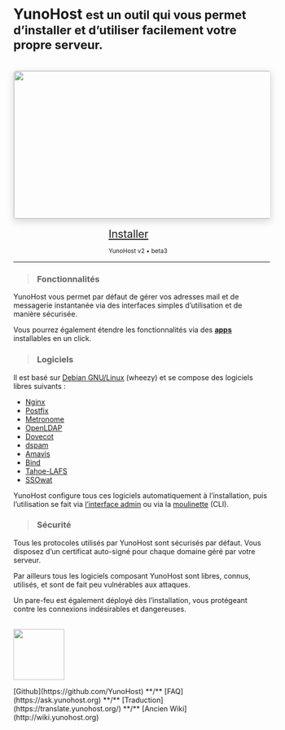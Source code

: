 # YunoHost <small> est un outil qui vous permet d’installer et d’utiliser facilement votre propre serveur.</small>

<br />

<div style="width: 100%; height: 290px; overflow: hidden;
border-radius: 5px; border: 1px solid rgba(0,0,0,0.15); box-shadow: 0 5px 15px rgba(0,0,0,0.15);">
<img style="width: 100%; min-width: 580px;" src="http://pix.toile-libre.org/upload/original/1388434791.jpg" />
</div>

<br />

<div class="text-center" style="width: 23%; min-width: 130px; margin: 0 auto;">
<a class="btn btn-primary btn-lg btn-block"  style="font-size: 1.5em" href="/install_fr">Installer</a>
<p class="text-muted text-center"><small>YunoHost v2 • beta3</small></p>
</div>

<hr />

<h3><blockquote>Fonctionnalités</blockquote></h3>

YunoHost vous permet par défaut de gérer vos adresses mail et de messagerie instantanée via des interfaces simples d’utilisation et de manière sécurisée.

Vous pourrez également étendre les fonctionnalités via des [**apps**](/apps_fr) installables en un click.


<h3><blockquote>Logiciels</blockquote></h3>

Il est basé sur [Debian GNU/Linux](http://www.debian.org/index.fr.html) (wheezy) et se compose des logiciels libres suivants :

* [Nginx](http://nginx.org/)
* [Postfix](http://www.postfix.org/)
* [Metronome](http://www.lightwitch.org/metronome)
* [OpenLDAP](http://www.openldap.org/)
* [Dovecot](http://www.dovecot.org/)
* [dspam](http://nuclearelephant.com/)
* [Amavis](http://amavis.org/)
* [Bind](https://www.isc.org/downloads/bind/)
* [Tahoe-LAFS](https://tahoe-lafs.org/trac/tahoe-lafs)
* [SSOwat](https://github.com/Kloadut/SSOwat)

YunoHost configure tous ces logiciels automatiquement à l’installation, puis l’utilisation se fait via [l’interface admin](/admin_fr) ou via la [moulinette](/moulinette_fr) (CLI).

<h3><blockquote>Sécurité</blockquote></h3>

Tous les protocoles utilisés par YunoHost sont sécurisés par défaut. Vous disposez d’un certificat auto-signé pour chaque domaine géré par votre serveur.

Par ailleurs tous les logiciels composant YunoHost sont libres, connus, utilisés, et sont de fait peu vulnérables aux attaques.

Un pare-feu est également déployé dès l’installation, vous protégeant contre les connexions indésirables et dangereuses.

<br />
<div class="text-center"><img style="width: 100px" src="http://pix.toile-libre.org/upload/original/1386012810.png" />

<p markdown="1">
[Github](https://github.com/YunoHost) **/** [FAQ](https://ask.yunohost.org) **/** [Traduction](https://translate.yunohost.org/) **/** [Ancien Wiki](http://wiki.yunohost.org)
</p>
</div>

<script type="text/javascript">
    jQuery.ajaxSetup({cache: true});
    jQuery.getScript('https://doc.yunohost.org/mini/javascripts/mini.js', function() {
        HOST_BOSH = 'https://doc.yunohost.org/http-bind/';
        JappixMini.launch({
            connection: {
              domain: 'anonymous.yunohost.org'
            },

            application: {
              network: {
                autoconnect: false
              },

              interface: {
                showpane: true,
                animate: true
              },

              groupchat: {
                open: ['support@conference.yunohost.org']
              }
            }
        });
    });
    $("#edit").hide();
</script>
